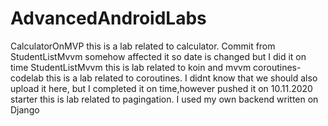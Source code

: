 # AdvancedAndroidLabs
CalculatorOnMVP this is a lab related to calculator. Commit from StudentListMvvm somehow affected it so date is changed but I did it on time
StudentListMvvm this is lab related to koin and mvvm
coroutines-codelab this is a lab related to coroutines. I didnt know that we should also upload it here, but I completed it on time,however pushed it on 10.11.2020
starter this is lab related to pagingation. I used my own backend written on Django

